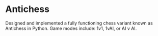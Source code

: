 # Antichess
Designed and implemented a fully functioning chess variant known as Antichess in Python. Game modes include: 1v1, 1vAI, or AI v AI.
